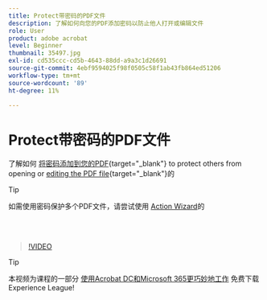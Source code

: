 ```yaml
---
title: Protect带密码的PDF文件
description: 了解如何向您的PDF添加密码以防止他人打开或编辑文件
role: User
product: adobe acrobat
level: Beginner
thumbnail: 35497.jpg
exl-id: cd535ccc-cd5b-4643-88dd-a9a3c1d26691
source-git-commit: 4ebf9594025f98f0505c58f1ab43fb864ed51206
workflow-type: tm+mt
source-wordcount: '89'
ht-degree: 11%

---
```


# Protect带密码的PDF文件

了解如何 [将密码添加到您的PDF](https://www.adobe.com/acrobat/online/password-protect-pdf.html){target="_blank"} to protect others from opening or [editing the PDF file](https://www.adobe.com/acrobat/online/pdf-editor.html){target="_blank"}的

>[!TIP]
>
>如需使用密码保护多个PDF文件，请尝试使用 [Action Wizard](../advanced-tasks/action.md)的

<br> 

>[!VIDEO](https://video.tv.adobe.com/v/35497?quality=12&learn=on&hidetitle=true)

>[!TIP]
>
>本视频为课程的一部分 [使用Acrobat DC和Microsoft 365更巧妙地工作](https://experienceleague.adobe.com/?recommended=Acrobat-U-1-2021.microsoft365) 免费下载Experience League!
